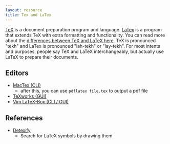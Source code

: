 ```yaml
---
layout: resource
title: Tex and LaTex
---
```


[TeX] is a document preparation program and language. [LaTex] is a program that
extends TeX with extra formatting and functionality. You can read more about
the [differences between TeX and LaTeX here]. TeX is pronounced "tekh" and
LaTex is pronounced "lah-tekh" or "lay-tekh". For most intents and purposes,
people say TeX and LaTeX interchangeably, but actually use LaTeX to prepare
their documents.

[TeX]: https://en.wikipedia.org/wiki/TeX
[LaTeX]: https://en.wikipedia.org/wiki/LaTeX
[differences between TeX and LaTeX here]: https://tex.stackexchange.com/questions/49/what-is-the-difference-between-tex-and-latex/85#85

## Editors

- [MacTex (CLI)](https://www.tug.org/mactex/)
  + after this, you can use `pdflatex file.tex` to output a pdf file
- [TeXworks (GUI)](https://www.tug.org/texworks/)
- [Vim LaTeX-Box (CLI / GUI)](https://vimawesome.com/plugin/latex-box-mine)

## References

- [Detexify](http://detexify.kirelabs.org/classify.html)
  + Search for LaTeX symbols by drawing them
